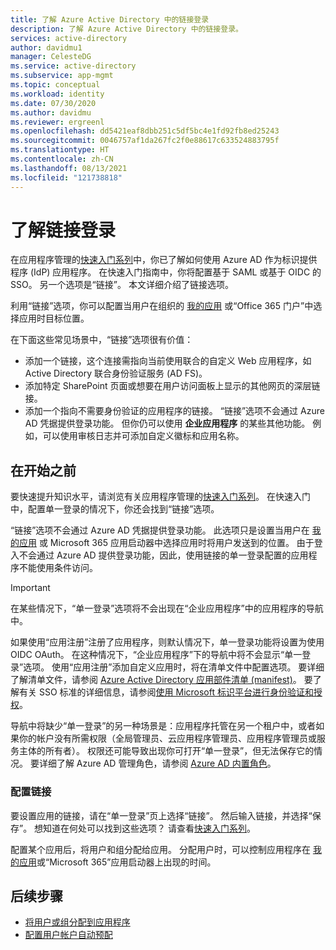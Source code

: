 ```yaml
---
title: 了解 Azure Active Directory 中的链接登录
description: 了解 Azure Active Directory 中的链接登录。
services: active-directory
author: davidmu1
manager: CelesteDG
ms.service: active-directory
ms.subservice: app-mgmt
ms.topic: conceptual
ms.workload: identity
ms.date: 07/30/2020
ms.author: davidmu
ms.reviewer: ergreenl
ms.openlocfilehash: dd5421eaf8dbb251c5df5bc4e1fd92fb8ed25243
ms.sourcegitcommit: 0046757af1da267fc2f0e88617c633524883795f
ms.translationtype: HT
ms.contentlocale: zh-CN
ms.lasthandoff: 08/13/2021
ms.locfileid: "121738818"
---
```

# <a name="understand-linked-sign-on"></a>了解链接登录

在应用程序管理的[快速入门系列](view-applications-portal.md)中，你已了解如何使用 Azure AD 作为标识提供程序 (IdP) 应用程序。 在快速入门指南中，你将配置基于 SAML 或基于 OIDC 的 SSO。 另一个选项是“链接”。 本文详细介绍了链接选项。

利用“链接”选项，你可以配置当用户在组织的 [我的应用](https://myapps.microsoft.com/) 或“Office 365 门户”中选择应用时目标位置。

在下面这些常见场景中，“链接”选项很有价值：

- 添加一个链接，这个连接需指向当前使用联合的自定义 Web 应用程序，如 Active Directory 联合身份验证服务 (AD FS)。
- 添加特定 SharePoint 页面或想要在用户访问面板上显示的其他网页的深层链接。
- 添加一个指向不需要身份验证的应用程序的链接。
 “链接”选项不会通过 Azure AD 凭据提供登录功能。 但你仍可以使用 **企业应用程序** 的某些其他功能。 例如，可以使用审核日志并可添加自定义徽标和应用名称。

## <a name="before-you-begin"></a>在开始之前

要快速提升知识水平，请浏览有关应用程序管理的[快速入门系列](view-applications-portal.md)。 在快速入门中，配置单一登录的情况下，你还会找到“链接”选项。

“链接”选项不会通过 Azure AD 凭据提供登录功能。 此选项只是设置当用户在 [我的应用](https://myapps.microsoft.com/) 或 Microsoft 365 应用启动器中选择应用时将用户发送到的位置。  由于登入不会通过 Azure AD 提供登录功能，因此，使用链接的单一登录配置的应用程序不能使用条件访问。

> [!IMPORTANT]
> 在某些情况下，“单一登录”选项将不会出现在“企业应用程序”中的应用程序的导航中。 
>
> 如果使用“应用注册”注册了应用程序，则默认情况下，单一登录功能将设置为使用 OIDC OAuth。 在这种情况下，“企业应用程序”下的导航中将不会显示“单一登录”选项。 使用“应用注册”添加自定义应用时，将在清单文件中配置选项。 要详细了解清单文件，请参阅 [Azure Active Directory 应用部件清单 (manifest)](../develop/reference-app-manifest.md)。 要了解有关 SSO 标准的详细信息，请参阅[使用 Microsoft 标识平台进行身份验证和授权](../develop/authentication-vs-authorization.md#authentication-and-authorization-using-the-microsoft-identity-platform)。
>
> 导航中将缺少“单一登录”的另一种场景是：应用程序托管在另一个租户中，或者如果你的帐户没有所需权限（全局管理员、云应用程序管理员、应用程序管理员或服务主体的所有者）。 权限还可能导致出现你可打开“单一登录”，但无法保存它的情况。 要详细了解 Azure AD 管理角色，请参阅 [Azure AD 内置角色](../roles/permissions-reference.md)。

### <a name="configure-link"></a>配置链接

要设置应用的链接，请在“单一登录”页上选择“链接”。 然后输入链接，并选择“保存”。 想知道在何处可以找到这些选项？ 请查看[快速入门系列](view-applications-portal.md)。

配置某个应用后，将用户和组分配给应用。 分配用户时，可以控制应用程序在 [我的应用](https://myapps.microsoft.com/)或“Microsoft 365”应用启动器上出现的时间。

## <a name="next-steps"></a>后续步骤

- [将用户或组分配到应用程序](./assign-user-or-group-access-portal.md)
- [配置用户帐户自动预配](../app-provisioning/configure-automatic-user-provisioning-portal.md)